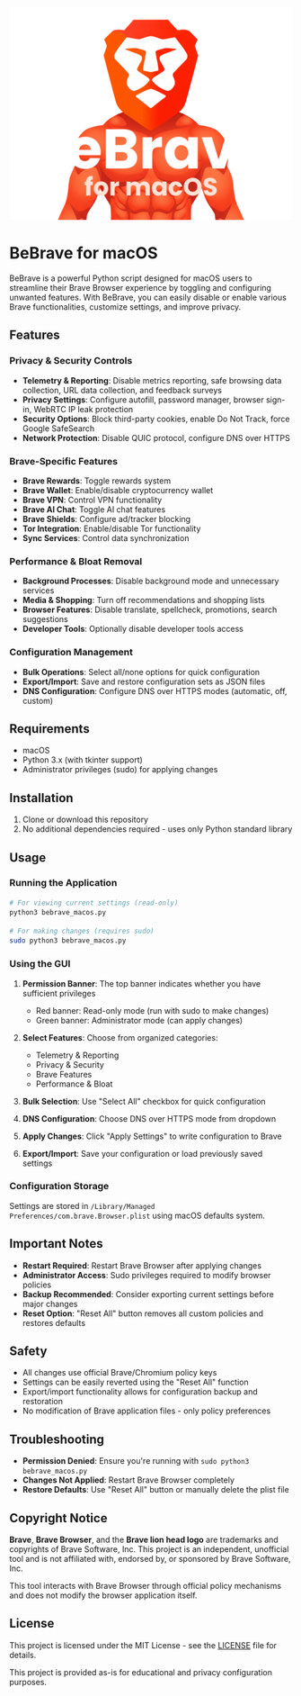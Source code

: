 ![](bebrave.png)

# BeBrave for macOS

BeBrave is a powerful Python script designed for macOS users to streamline their Brave Browser experience by toggling and configuring unwanted features. With BeBrave, you can easily disable or enable various Brave functionalities, customize settings, and improve privacy.

## Features

### Privacy & Security Controls
- **Telemetry & Reporting**: Disable metrics reporting, safe browsing data collection, URL data collection, and feedback surveys
- **Privacy Settings**: Configure autofill, password manager, browser sign-in, WebRTC IP leak protection
- **Security Options**: Block third-party cookies, enable Do Not Track, force Google SafeSearch
- **Network Protection**: Disable QUIC protocol, configure DNS over HTTPS

### Brave-Specific Features
- **Brave Rewards**: Toggle rewards system
- **Brave Wallet**: Enable/disable cryptocurrency wallet
- **Brave VPN**: Control VPN functionality
- **Brave AI Chat**: Toggle AI chat features
- **Brave Shields**: Configure ad/tracker blocking
- **Tor Integration**: Enable/disable Tor functionality
- **Sync Services**: Control data synchronization

### Performance & Bloat Removal
- **Background Processes**: Disable background mode and unnecessary services
- **Media & Shopping**: Turn off recommendations and shopping lists
- **Browser Features**: Disable translate, spellcheck, promotions, search suggestions
- **Developer Tools**: Optionally disable developer tools access

### Configuration Management
- **Bulk Operations**: Select all/none options for quick configuration
- **Export/Import**: Save and restore configuration sets as JSON files
- **DNS Configuration**: Configure DNS over HTTPS modes (automatic, off, custom)

## Requirements

- macOS
- Python 3.x (with tkinter support)
- Administrator privileges (sudo) for applying changes

## Installation

1. Clone or download this repository
2. No additional dependencies required - uses only Python standard library

## Usage

### Running the Application

```bash
# For viewing current settings (read-only)
python3 bebrave_macos.py

# For making changes (requires sudo)
sudo python3 bebrave_macos.py
```

### Using the GUI

1. **Permission Banner**: The top banner indicates whether you have sufficient privileges
   - Red banner: Read-only mode (run with sudo to make changes)
   - Green banner: Administrator mode (can apply changes)

2. **Select Features**: Choose from organized categories:
   - Telemetry & Reporting
   - Privacy & Security
   - Brave Features
   - Performance & Bloat

3. **Bulk Selection**: Use "Select All" checkbox for quick configuration

4. **DNS Configuration**: Choose DNS over HTTPS mode from dropdown

5. **Apply Changes**: Click "Apply Settings" to write configuration to Brave

6. **Export/Import**: Save your configuration or load previously saved settings

### Configuration Storage

Settings are stored in `/Library/Managed Preferences/com.brave.Browser.plist` using macOS defaults system.

## Important Notes

- **Restart Required**: Restart Brave Browser after applying changes
- **Administrator Access**: Sudo privileges required to modify browser policies
- **Backup Recommended**: Consider exporting current settings before major changes
- **Reset Option**: "Reset All" button removes all custom policies and restores defaults

## Safety

- All changes use official Brave/Chromium policy keys
- Settings can be easily reverted using the "Reset All" function
- Export/import functionality allows for configuration backup and restoration
- No modification of Brave application files - only policy preferences

## Troubleshooting

- **Permission Denied**: Ensure you're running with `sudo python3 bebrave_macos.py`
- **Changes Not Applied**: Restart Brave Browser completely
- **Restore Defaults**: Use "Reset All" button or manually delete the plist file

## Copyright Notice

**Brave**, **Brave Browser**, and the **Brave lion head logo** are trademarks and copyrights of Brave Software, Inc. This project is an independent, unofficial tool and is not affiliated with, endorsed by, or sponsored by Brave Software, Inc.

This tool interacts with Brave Browser through official policy mechanisms and does not modify the browser application itself.

## License

This project is licensed under the MIT License - see the [LICENSE](LICENSE) file for details.

This project is provided as-is for educational and privacy configuration purposes.